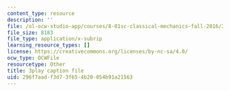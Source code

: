 ```yaml
---
content_type: resource
description: ''
file: /ol-ocw-studio-app/courses/8-01sc-classical-mechanics-fall-2016/296f7aadf3d73f654b20054b91a21563_pb5hUGBjS3A.srt
file_size: 8183
file_type: application/x-subrip
learning_resource_types: []
license: https://creativecommons.org/licenses/by-nc-sa/4.0/
ocw_type: OCWFile
resourcetype: Other
title: 3play caption file
uid: 296f7aad-f3d7-3f65-4b20-054b91a21563
---
```

